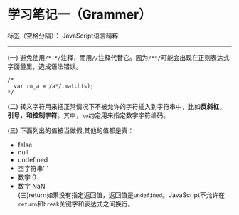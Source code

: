 ﻿# 学习笔记一（Grammer）

标签（空格分隔）： JavaScript语言精粹

---

(一) 避免使用`/* */`注释，而用`//`注释代替它。因为`/**/`可能会出现在正则表达式字面量里，造成语法错误。  
```
/*
  var rm_a = /a*/.match(s);
*/
```

(二) 转义字符用来把正常情况下不被允许的字符插入到字符串中，比如**反斜杠，引号，和控制字符**。其中，`\u`约定用来指定数字字符编码。

(三) 下面列出的值被当做假,其他的值都是真：

- false
- null
- undefined
- 空字符串' '
- 数字 0
- 数字 NaN     
(三)return如果没有指定返回值，返回值是`undefined`。JavaScript不允许在`return`和`break`关键字和表达式之间换行。































































































































































































































































































































































































































































































































































































































































































































































































































































































































































































































































































































































































































































































































































